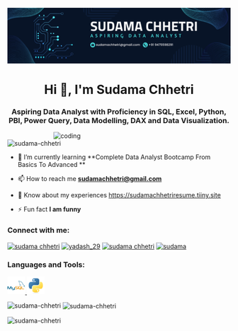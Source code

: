 ![logo](https://github.com/Sudama-Chhetri/Sudama-Chhetri/blob/main/Github%20Banner.png)
<h1 align="center">Hi 👋, I'm Sudama Chhetri</h1>
<h3 align="center">Aspiring Data Analyst with Proficiency in SQL, Excel, Python, PBI, Power Query, Data Modelling, DAX and Data Visualization.</h3>

<img align="right" alt="coding" width="400" src="https://user-images.githubusercontent.com/55389276/140866485-8fb1c876-9a8f-4d6a-98dc-08c4981eaf70.gif">

<p align="left"> <img src="https://komarev.com/ghpvc/?username=sudama-chhetri&label=Profile%20views&color=0e75b6&style=flat" alt="sudama-chhetri" /> </p>

- 🌱 I’m currently learning **Complete Data Analyst Bootcamp From Basics To Advanced **

- 📫 How to reach me **sudamachhetri@gmail.com**

- 📄 Know about my experiences https://sudamachhetriresume.tiiny.site

- ⚡ Fun fact **I am funny**

<h3 align="left">Connect with me:</h3>
<p align="left">
<a href="https://linkedin.com/in/sudama chhetri" target="blank"><img align="center" src="https://raw.githubusercontent.com/rahuldkjain/github-profile-readme-generator/master/src/images/icons/Social/linked-in-alt.svg" alt="sudama chhetri" height="30" width="40" /></a>
<a href="https://instagram.com/yadash_29" target="blank"><img align="center" src="https://raw.githubusercontent.com/rahuldkjain/github-profile-readme-generator/master/src/images/icons/Social/instagram.svg" alt="yadash_29" height="30" width="40" /></a>
<a href="https://www.hackerrank.com/sudama chhetri" target="blank"><img align="center" src="https://raw.githubusercontent.com/rahuldkjain/github-profile-readme-generator/master/src/images/icons/Social/hackerrank.svg" alt="sudama chhetri" height="30" width="40" /></a>
<a href="https://www.leetcode.com/sudama" target="blank"><img align="center" src="https://raw.githubusercontent.com/rahuldkjain/github-profile-readme-generator/master/src/images/icons/Social/leet-code.svg" alt="sudama" height="30" width="40" /></a>
</p>

<h3 align="left">Languages and Tools:</h3>
<p align="left"> <a href="https://www.mysql.com/" target="_blank" rel="noreferrer"> <img src="https://raw.githubusercontent.com/devicons/devicon/master/icons/mysql/mysql-original-wordmark.svg" alt="mysql" width="40" height="40"/> </a> <a href="https://www.python.org" target="_blank" rel="noreferrer"> <img src="https://raw.githubusercontent.com/devicons/devicon/master/icons/python/python-original.svg" alt="python" width="40" height="40"/> </a> </p>

<p><img align="left" src="https://github-readme-stats.vercel.app/api/top-langs?username=sudama-chhetri&show_icons=true&locale=en&layout=compact" alt="sudama-chhetri" /></p>

<p>&nbsp;<img align="center" src="https://github-readme-stats.vercel.app/api?username=sudama-chhetri&show_icons=true&locale=en" alt="sudama-chhetri" /></p>

<p><img align="center" src="https://github-readme-streak-stats.herokuapp.com/?user=sudama-chhetri&" alt="sudama-chhetri" /></p>

